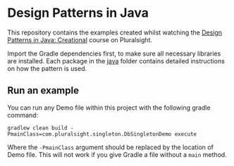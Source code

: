 # Design Patterns in Java

This repository contains the examples created whilst watching the 
[Design Patterns in Java: Creational](https://app.pluralsight.com/library/courses/design-patterns-java-creational/table-of-contents)
course on Pluralsight. 

Import the Gradle dependencies first, to make sure all necessary libraries are installed. 
Each package in the [java](java) folder contains detailed instructions on how the pattern is used.

## Run an example

You can run any Demo file within this project with the following gradle command:
```$xslt
gradlew clean build -PmainClass=com.pluralsight.singleton.DbSingletonDemo execute
```
Where the `-PmainClass` argument should be replaced by the location of Demo file. This will not work if you give Gradle
a file without a `main` method.